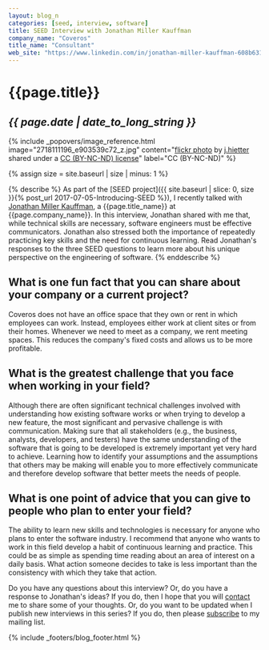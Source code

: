 ```yaml
---
layout: blog_n
categories: [seed, interview, software]
title: SEED Interview with Jonathan Miller Kauffman
company_name: "Coveros"
title_name: "Consultant"
web_site: "https://www.linkedin.com/in/jonathan-miller-kauffman-608b6318/"
---
```


# {{page.title}}
## <em>{{ page.date | date_to_long_string }}</em>

<!-- Include header image -->
{% include _popovers/image_reference.html image="2718111196_e903539c72_z.jpg" content="<a title='Munich Subway Tunnel' href='https://flickr.com/photos/jhietter/2718111196'>flickr photo</a> by <a href='https://flickr.com/people/jhietter'>j.hietter</a> shared under a <a href='https://creativecommons.org/licenses/by-nc-nd/2.0/'>CC (BY-NC-ND) license</a>" label="CC (BY-NC-ND)" %}

{% assign size = site.baseurl | size | minus: 1 %}

{% describe %}
As part of the [SEED project]({{ site.baseurl | slice: 0, size }}{% post_url
2017-07-05-Introducing-SEED %}), I recently talked with [Jonathan Miller
Kauffman]({{page.web_site}}), a {{page.title_name}} at {{page.company_name}}.
In this interview, Jonathan shared with me that, while technical skills are
necessary, software engineers must be effective communicators. Jonathan also
stressed both the importance of repeatedly practicing key skills and the need for
continuous learning. Read Jonathan's responses to the three SEED questions to
learn more about his unique perspective on the engineering of software.
{% enddescribe %}

## What is one fun fact that you can share about your company or a current project?

Coveros does not have an office space that they own or rent in which employees
can work. Instead, employees either work at client sites or from their homes.
Whenever we need to meet as a company, we rent meeting spaces. This reduces
the company's fixed costs and allows us to be more profitable.

## What is the greatest challenge that you face when working in your field?

Although there are often significant technical challenges involved with
understanding how existing software works or when trying to develop a new
feature, the most significant and pervasive challenge is with communication.
Making sure that all stakeholders (e.g., the business, analysts, developers,
and testers) have the same understanding of the software that is going to be
developed is extremely important yet very hard to achieve. Learning how to
identify your assumptions and the assumptions that others may be making will
enable you to more effectively communicate and therefore develop software that
better meets the needs of people.

## What is one point of advice that you can give to people who plan to enter your field?

The ability to learn new skills and technologies is necessary for anyone who
plans to enter the software industry. I recommend that anyone who wants to
work in this field develop a habit of continuous learning and practice. This
could be as simple as spending time reading about an area of interest on a
daily basis. What action someone decides to take is less important than the
consistency with which they take that action.

Do you have any questions about this interview? Or, do you have a response to
Jonathan's ideas? If you do, then I hope that you will
[contact]({{site.baseurl}}contact/) me to share some of your thoughts. Or, do
you want to be updated when I publish new interviews in this series? If you do,
then please [subscribe]({{site.baseurl}}support/) to my mailing list.

{% include _footers/blog_footer.html %}
